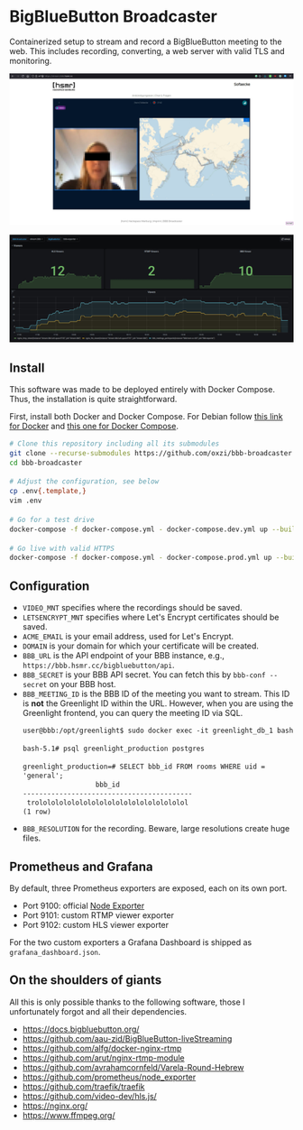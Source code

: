 # BigBlueButton Broadcaster

Containerized setup to stream and record a BigBlueButton meeting to the web.
This includes recording, converting, a web server with valid TLS and monitoring.

![Streaming](contrib/sofaecke01a.jpg)

![Grafana Dashboard](contrib/sofaecke01b.jpg)


## Install

This software was made to be deployed entirely with Docker Compose.
Thus, the installation is quite straightforward.

First, install both Docker and Docker Compose.
For Debian follow [this link for Docker](https://docs.docker.com/engine/install/debian/) and [this one for Docker Compose](https://docs.docker.com/compose/install/).

```sh
# Clone this repository including all its submodules
git clone --recurse-submodules https://github.com/oxzi/bbb-broadcaster.git
cd bbb-broadcaster

# Adjust the configuration, see below
cp .env{.template,}
vim .env

# Go for a test drive
docker-compose -f docker-compose.yml - docker-compose.dev.yml up --build

# Go live with valid HTTPS
docker-compose -f docker-compose.yml - docker-compose.prod.yml up --build
```


## Configuration

- `VIDEO_MNT` specifies where the recordings should be saved.
- `LETSENCRYPT_MNT` specifies where Let's Encrypt certificates should be saved.
- `ACME_EMAIL` is your email address, used for Let's Encrypt.
- `DOMAIN` is your domain for which your certificate will be created.
- `BBB_URL` is the API endpoint of your BBB instance, e.g., `https://bbb.hsmr.cc/bigbluebutton/api`.
- `BBB_SECRET` is your BBB API secret.
  You can fetch this by `bbb-conf --secret` on your BBB host.
- `BBB_MEETING_ID` is the BBB ID of the meeting you want to stream.
  This ID is **not** the Greenlight ID within the URL.
  However, when you are using the Greenlight frontend, you can query the meeting ID via SQL.
  ```
  user@bbb:/opt/greenlight$ sudo docker exec -it greenlight_db_1 bash

  bash-5.1# psql greenlight_production postgres

  greenlight_production=# SELECT bbb_id FROM rooms WHERE uid = 'general';
                    bbb_id
  ------------------------------------------
   trololololololololololololololololololol
  (1 row)
  ```
- `BBB_RESOLUTION` for the recording.
  Beware, large resolutions create huge files.


## Prometheus and Grafana

By default, three Prometheus exporters are exposed, each on its own port.

- Port 9100: official [Node Exporter](https://github.com/prometheus/node_exporter)
- Port 9101: custom RTMP viewer exporter
- Port 9102: custom HLS viewer exporter

For the two custom exporters a Grafana Dashboard is shipped as `grafana_dashboard.json`.


## On the shoulders of giants

All this is only possible thanks to the following software, those I unfortunately forgot and all their dependencies.

- <https://docs.bigbluebutton.org/>
- <https://github.com/aau-zid/BigBlueButton-liveStreaming>
- <https://github.com/alfg/docker-nginx-rtmp>
- <https://github.com/arut/nginx-rtmp-module>
- <https://github.com/avrahamcornfeld/Varela-Round-Hebrew>
- <https://github.com/prometheus/node_exporter>
- <https://github.com/traefik/traefik>
- <https://github.com/video-dev/hls.js/>
- <https://nginx.org/>
- <https://www.ffmpeg.org/>
